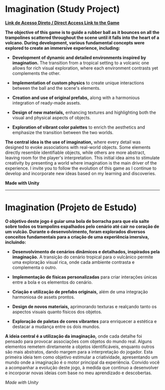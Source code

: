 # Imagination (Study Project)

**[Link de Acesso Direto / Direct Access Link to the Game](https://play.unity.com/en/games/179d7747-f3a1-4968-a5bf-02efd1f69b89/imagination)**

**The objective of this game is to guide a rubber ball as it bounces on all the trampolines scattered throughout the scene until it falls into the heart of a volcano. During development, various fundamental concepts were explored to create an immersive experience, including:**

- **Development of dynamic and detailed environments inspired by imagination.** The transition from a tropical setting to a volcanic one allows for rich visual exploration, where each environment contrasts yet complements the other.

- **Implementation of custom physics** to create unique interactions between the ball and the scene's elements.

- **Creation and use of original prefabs,** along with a harmonious integration of ready-made assets.

- **Design of new materials,** enhancing textures and highlighting both the visual and physical aspects of objects.

- **Exploration of vibrant color palettes** to enrich the aesthetics and emphasize the transition between the two worlds.

**The central idea is the use of imagination,** where every detail was designed to evoke associations with real-world objects. Some elements directly resemble identifiable objects, while others are more abstract, leaving room for the player's interpretation. This initial idea aims to stimulate creativity by presenting a world where imagination is the main driver of the experience. I invite you to follow the evolution of this game as I continue to develop and incorporate new ideas based on my learning and discoveries.

**Made with Unity**

---

# Imagination (Projeto de Estudo)

**O objetivo deste jogo é guiar uma bola de borracha para que ela salte sobre todos os trampolins espalhados pelo cenário até cair no coração de um vulcão. Durante o desenvolvimento, foram explorados diversos conceitos fundamentais para a criação de uma experiência imersiva, incluindo:**

- **Desenvolvimento de cenários dinâmicos e detalhados, inspirados pela imaginação.** A transição do cenário tropical para o vulcânico permite uma exploração visual rica, onde cada ambiente contrasta e complementa o outro.

- **Implementação de físicas personalizadas** para criar interações únicas entre a bola e os elementos do cenário.

- **Criação e utilização de prefabs originais,** além de uma integração harmoniosa de assets prontos.

- **Design de novos materiais,** aprimorando texturas e realçando tanto os aspectos visuais quanto físicos dos objetos.

- **Exploração de paletas de cores vibrantes** para enriquecer a estética e destacar a mudança entre os dois mundos.

**A ideia central é a utilização da imaginação,** onde cada detalhe foi pensado para provocar associações com objetos do mundo real. Alguns elementos remetem diretamente a objetos identificáveis, enquanto outros são mais abstratos, dando margem para a interpretação do jogador. Esta primeira ideia tem como objetivo estimular a criatividade, apresentando um mundo onde a imaginação é o motor principal da experiência. Convido você a acompanhar a evolução deste jogo, à medida que continuo a desenvolver e incorporar novas ideias com base no meu aprendizado e descobertas.

*Made with Unity*

